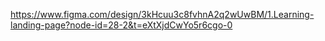 https://www.figma.com/design/3kHcuu3c8fvhnA2q2wUwBM/1.Learning-landing-page?node-id=28-2&t=eXtXjdCwYo5r6cgo-0
